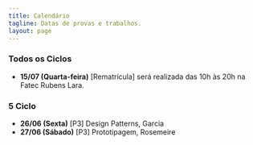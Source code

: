 ```yaml
---
title: Calendário
tagline: Datas de provas e trabalhos.
layout: page
---
```


### Todos os Ciclos

-  **15/07 (Quarta-feira)** [Rematrícula] será realizada das 10h às 20h na Fatec Rubens Lara. 

### 5 Ciclo

- **26/06 (Sexta)** [P3] Design Patterns, Garcia
- **27/06 (Sábado)** [P3] Prototipagem, Rosemeire
